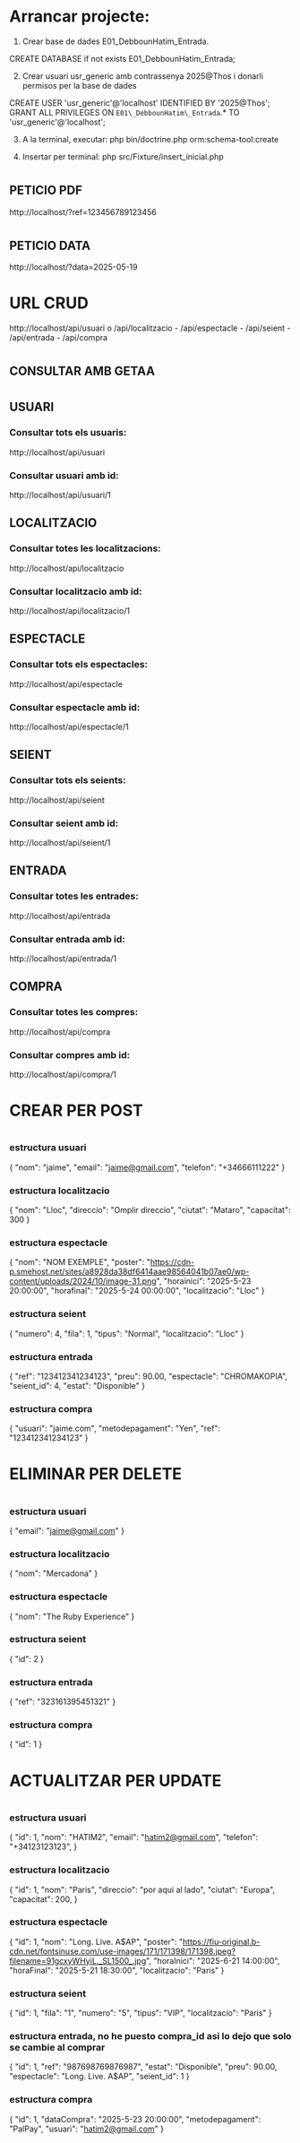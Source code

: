 # Arrancar projecte:
1. Crear base de dades E01_DebbounHatim_Entrada.

CREATE DATABASE if not exists E01_DebbounHatim_Entrada;

2. Crear usuari usr_generic amb contrassenya 2025@Thos i donarli permisos per la base de dades

CREATE USER 'usr_generic'@'localhost' IDENTIFIED BY '2025@Thos';
GRANT ALL PRIVILEGES ON `E01\_DebbounHatim\_Entrada`.* TO 'usr_generic'@'localhost';

3. A la terminal, executar: php bin/doctrine.php orm:schema-tool:create

4. Insertar per terminal: php src/Fixture/insert_inicial.php

# ###################
## PETICIO PDF
http://localhost/?ref=123456789123456

# ###################

## PETICIO DATA
http://localhost/?data=2025-05-19
# ###################

# URL CRUD
http://localhost/api/usuari o /api/localitzacio - /api/espectacle - /api/seient - /api/entrada - /api/compra

# ###################
## CONSULTAR AMB GETAA
# ###################

## USUARI

### Consultar tots els usuaris: 
http://localhost/api/usuari
### Consultar usuari amb id:
http://localhost/api/usuari/1

## LOCALITZACIO

### Consultar totes les localitzacions:
http://localhost/api/localitzacio
### Consultar localitzacio amb id:
http://localhost/api/localitzacio/1

## ESPECTACLE

### Consultar tots els espectacles:
http://localhost/api/espectacle
### Consultar espectacle amb id:
http://localhost/api/espectacle/1

## SEIENT

### Consultar tots els seients:
http://localhost/api/seient
### Consultar seient amb id:
http://localhost/api/seient/1

## ENTRADA

### Consultar totes les entrades:
http://localhost/api/entrada
### Consultar entrada amb id:
http://localhost/api/entrada/1

## COMPRA

### Consultar totes les compres:
http://localhost/api/compra
### Consultar compres amb id:
http://localhost/api/compra/1

# ###################
# CREAR PER POST
# ###################

### estructura usuari
{
"nom": "jaime",
"email": "jaime@gmail.com",
"telefon": "+34666111222"
}

### estructura localitzacio
{
"nom": "Lloc",
"direccio": "Omplir direccio",
"ciutat": "Mataro",
"capacitat": 300
}

### estructura espectacle
{
"nom": "NOM EXEMPLE",
"poster": "https://cdn-p.smehost.net/sites/a8928da38df6414aae98564041b07ae0/wp-content/uploads/2024/10/image-31.png",
"horainici": "2025-5-23 20:00:00",
"horafinal": "2025-5-24 00:00:00",
"localitzacio": "Lloc"
}

### estructura seient
{
"numero": 4,
"fila": 1,
"tipus": "Normal",
"localitzacio": "Lloc"
}

### estructura entrada
{
"ref": "123412341234123",
"preu": 90.00,
"espectacle": "CHROMAKOPIA",
"seient_id": 4,
"estat": "Disponible"
}

### estructura compra
{
"usuari": "jaime.com",
"metodepagament": "Yen",
"ref": "123412341234123"
}

# ###################
# ELIMINAR PER DELETE
# ###################

### estructura usuari
{
"email": "jaime@gmail.com"
}

### estructura localitzacio
{
"nom": "Mercadona"
}

### estructura espectacle
{
"nom": "The Ruby Experience"
}

### estructura seient
{
"id": 2
}

### estructura entrada
{
"ref": "323161395451321"
}

### estructura compra
{
"id": 1
}

# ###################
# ACTUALITZAR PER UPDATE
# ###################

### estructura usuari
{
"id": 1,
"nom": "HATIM2",
"email": "hatim2@gmail.com",
"telefon": "+34123123123",
}

### estructura localitzacio
{
"id": 1,
"nom": "Paris",
"direccio": "por aqui al lado",
"ciutat": "Europa",
"capacitat": 200,
}

### estructura espectacle
{
"id": 1,
"nom": "Long. Live. A$AP",
"poster": "https://fiu-original.b-cdn.net/fontsinuse.com/use-images/171/171398/171398.jpeg?filename=91gcxyWHyiL._SL1500_.jpg",
"horaInici": "2025-6-21 14:00:00",
"horaFinal": "2025-5-21 18:30:00",
"localitzacio": "Paris"
}

### estructura seient
{
"id": 1,
"fila": "1",
"numero": "5",
"tipus": "VIP",
"localitzacio": "Paris"
}

### estructura entrada, no he puesto compra_id asi lo dejo que solo se cambie al comprar
{
"id": 1,
"ref": "987698769876987",
"estat": "Disponible",
"preu": 90.00,
"espectacle": "Long. Live. A$AP",
"seient_id": 1
}

### estructura compra
{
"id": 1,
"dataCompra": "2025-5-23 20:00:00",
"metodepagament": "PalPay",
"usuari": "hatim2@gmail.com"
}
